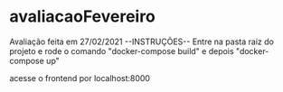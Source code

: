 # avaliacaoFevereiro
Avaliação feita em 27/02/2021
--INSTRUÇÕES--
Entre na pasta raiz do projeto e rode o comando "docker-compose build" e depois 
"docker-compose up"

acesse o frontend por localhost:8000
